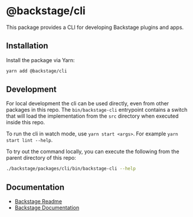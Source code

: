 # @backstage/cli

This package provides a CLI for developing Backstage plugins and apps.

## Installation

Install the package via Yarn:

```sh
yarn add @backstage/cli
```

## Development

For local development the cli can be used directly, even from other packages in this repo. The `bin/backstage-cli` entrypoint contains a switch that will load the implementation from the `src` directory when executed inside this repo.

To run the cli in watch mode, use `yarn start <args>`. For example `yarn start lint --help`.

To try out the command locally, you can execute the following from the parent directory of this repo:

```bash
./backstage/packages/cli/bin/backstage-cli --help
```

## Documentation

- [Backstage Readme](https://github.com/backstage/backstage/blob/master/README.md)
- [Backstage Documentation](https://github.com/backstage/backstage/blob/master/docs/README.md)
